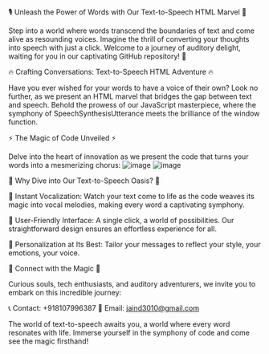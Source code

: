 
🎙️ Unleash the Power of Words with Our Text-to-Speech HTML Marvel 📢

Step into a world where words transcend the boundaries of text and come alive as resounding voices. Imagine the thrill of converting your thoughts into speech with just a click. Welcome to a journey of auditory delight, waiting for you in our captivating GitHub repository! 🌟

🔥 Crafting Conversations: Text-to-Speech HTML Adventure 🔥

Have you ever wished for your words to have a voice of their own? Look no further, as we present an HTML marvel that bridges the gap between text and speech. Behold the prowess of our JavaScript masterpiece, where the symphony of SpeechSynthesisUtterance meets the brilliance of the window function.

⚡️ The Magic of Code Unveiled ⚡️

Delve into the heart of innovation as we present the code that turns your words into a mesmerizing chorus:
![image](https://github.com/divyanshujain11/webdevlopment_TextToSpeech/assets/77712311/686c4c40-c14e-4864-83e3-797953013d46)
![image](https://github.com/divyanshujain11/webdevlopment_TextToSpeech/assets/77712311/6ffd8730-a9ad-438b-bc35-aa369fb8fe1c)

🌟 Why Dive into Our Text-to-Speech Oasis? 🌟

🎉 Instant Vocalization: Watch your text come to life as the code weaves its magic into vocal melodies, making every word a captivating symphony.

🚀 User-Friendly Interface: A single click, a world of possibilities. Our straightforward design ensures an effortless experience for all.

🎨 Personalization at Its Best: Tailor your messages to reflect your style, your emotions, your voice.

🔗 Connect with the Magic 🔗

Curious souls, tech enthusiasts, and auditory adventurers, we invite you to embark on this incredible journey:

📞 Contact: +918107996387
📧 Email: jaind3010@gmail.com

The world of text-to-speech awaits you, a world where every word resonates with life. Immerse yourself in the symphony of code and come see the magic firsthand!
